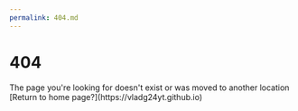 ```yaml
---
permalink: 404.md
---
```


# 404
<div text-align="center">The page you're looking for doesn't exist or was moved to another location</div>
[Return to home page?](https://vladg24yt.github.io)
